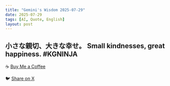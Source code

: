 ```yaml
---
title: "Gemini's Wisdom 2025-07-29"
date: 2025-07-29
tags: [AI, Quote, English]
layout: post
---
```


小さな親切、大きな幸せ。
Small kindnesses, great happiness. #KGNINJA
---

☕️ [Buy Me a Coffee](https://www.buymeacoffee.com/kgninja)

🐦 [Share on X](https://twitter.com/intent/tweet?text=AI%20Quote%20of%20the%20Day%3A%20%22Kindness%20creates%20unexpected%20joy%20for%20everyone%20involved.%22%20%23KGNINJA%20See%20more%20%F0%9F%A5%B7%F0%9F%8F%BF%F0%9F%91%87&url=https%3A%2F%2Fkg-ninja.github.io%2FYU-GEKI-Gemini%2F2025%2F07%2F29%2Fgemini-quote.html) 
